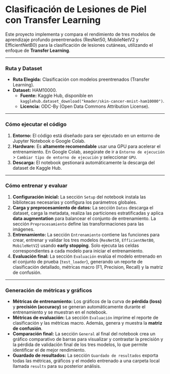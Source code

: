 # Clasificación de Lesiones de Piel con Transfer Learning

Este proyecto implementa y compara el rendimiento de tres modelos de aprendizaje profundo preentrenados (ResNet50, MobileNetV2 y EfficientNetB0) para la clasificación de lesiones cutáneas, utilizando el enfoque de **Transfer Learning**.

---

### **Ruta y Dataset**

* **Ruta Elegida:** Clasificación con modelos preentrenados (Transfer Learning).
* **Dataset:** HAM10000.
    * **Fuente:** Kaggle Hub, disponible en `kagglehub.dataset_download("kmader/skin-cancer-mnist-ham10000")`.
    * **Licencia:** ODC-By (Open Data Commons Attribution License).

---

### **Cómo ejecutar el código**

1.  **Entorno:** El código está diseñado para ser ejecutado en un entorno de Jupyter Notebook o Google Colab.
2.  **Hardware:** Es **altamente recomendable** usar una GPU para acelerar el entrenamiento. En Google Colab, asegúrate de ir a `Entorno de ejecución` > `Cambiar tipo de entorno de ejecución` y seleccionar `GPU`.
3.  **Descarga:** El notebook gestionará automáticamente la descarga del dataset de Kaggle Hub.

---

### **Cómo entrenar y evaluar**

1.  **Configuración inicial:** La sección `Setup` del notebook instala las bibliotecas necesarias y configura los parámetros globales.
2.  **Carga y preprocesamiento de datos:** La sección `Datos` descarga el dataset, carga la metadata, realiza las particiones estratificadas y aplica **data augmentation** para balancear el conjunto de entrenamiento. La sección `Preprocesamiento` define las transformaciones para las imágenes.
3.  **Entrenamiento:** La sección `Entrenamiento` contiene las funciones para crear, entrenar y validar los tres modelos (`ResNet50`, `EfficientNetB0`, `MobileNetV2`) usando **early stopping**. Solo ejecuta las celdas correspondientes a cada modelo para iniciar el entrenamiento.
4.  **Evaluación final:** La sección `Evaluación` evalúa el modelo entrenado en el conjunto de prueba (`test_loader`), generando un reporte de clasificación detallado, métricas macro (F1, Precision, Recall) y la matriz de confusión.

---

### **Generación de métricas y gráficos**

* **Métricas de entrenamiento:** Los gráficos de la curva de **pérdida (loss)** y **precisión (accuracy)** se generan automáticamente durante el entrenamiento y se muestran en el notebook.
* **Métricas de evaluación:** La sección `Evaluación` imprime el reporte de clasificación y las métricas macro. Además, genera y muestra la **matriz de confusión**.
* **Comparación final:** La sección `General` al final del notebook crea un gráfico comparativo de barras para visualizar y contrastar la precisión y la pérdida de validación final de los tres modelos, lo que permite identificar el de mejor rendimiento.
* **Guardado de resultados:** La sección `Guardado de resultados` exporta todas las métricas, gráficos y el modelo entrenado a una carpeta local llamada `results` para su posterior análisis.
